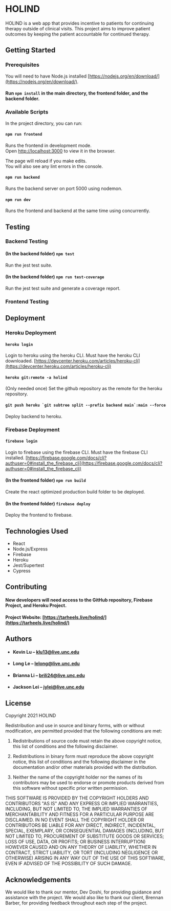 # HOLIND

HOLIND is a web app that provides incentive to patients for continuing therapy outside of clinical visits. This project aims to improve patient outcomes by keeping the patient accountable for continued therapy.

## Getting Started

### Prerequisites

You will need to have Node.js installed [https://nodejs.org/en/download/](https://nodejs.org/en/download/).

#### Run `npm install` in the main directory, the frontend folder, and the backend folder.

### Available Scripts

In the project directory, you can run:

#### `npm run frontend`

Runs the frontend in development mode.\
Open [http://localhost:3000](http://localhost:3000) to view it in the browser.

The page will reload if you make edits.\
You will also see any lint errors in the console.

#### `npm run backend`

Runs the backend server on port 5000 using nodemon.

#### `npm run dev`

Runs the frontend and backend at the same time using concurrently.

## Testing

### Backend Testing

#### (In the backend folder) `npm test`

Run the jest test suite.

#### (In the backend folder) `npm run test-coverage`

Run the jest test suite and generate a coverage report.

### Frontend Testing

## Deployment

### Heroku Deployment

#### `heroku login`

Login to heroku using the heroku CLI. Must have the heroku CLI downloaded. [https://devcenter.heroku.com/articles/heroku-cli](https://devcenter.heroku.com/articles/heroku-cli)

#### `heroku git:remote -a holind`

(Only needed once) Set the github repository as the remote for the heroku repository.

#### ``git push heroku `git subtree split --prefix backend main`:main --force``

Deploy backend to heroku.

### Firebase Deployment

#### `firebase login`

Login to firebase using the firebase CLI. Must have the firebase CLI installed. [https://firebase.google.com/docs/cli?authuser=0#install_the_firebase_cli](https://firebase.google.com/docs/cli?authuser=0#install_the_firebase_cli)

#### (In the frontend folder) `npm run build`

Create the react optimized production build folder to be deployed.

#### (In the frontend folder) `firebase deploy`

Deploy the frontend to firebase.

## Technologies Used

- React
- Node.js/Express
- Firebase
- Heroku
- Jest/Supertest
- Cypress

## Contributing

#### New developers will need access to the GitHub repository, Firebase Project, and Heroku Project.

#### Project Website: [https://tarheels.live/holind/](https://tarheels.live/holind/)

## Authors

- #### Kevin Lu – klu13@live.unc.edu

- #### Long Le – lelong@live.unc.edu

- #### Brianna Li – brili24@live.unc.edu

- #### Jackson Lei – jylei@live.unc.edu

## License

Copyright 2021 HOLIND

Redistribution and use in source and binary forms, with or without modification, are permitted provided that the following conditions are met:

1. Redistributions of source code must retain the above copyright notice, this list of conditions and the following disclaimer.

2. Redistributions in binary form must reproduce the above copyright notice, this list of conditions and the following disclaimer in the documentation and/or other materials provided with the distribution.

3. Neither the name of the copyright holder nor the names of its contributors may be used to endorse or promote products derived from this software without specific prior written permission.

THIS SOFTWARE IS PROVIDED BY THE COPYRIGHT HOLDERS AND CONTRIBUTORS "AS IS" AND ANY EXPRESS OR IMPLIED WARRANTIES, INCLUDING, BUT NOT LIMITED TO, THE IMPLIED WARRANTIES OF MERCHANTABILITY AND FITNESS FOR A PARTICULAR PURPOSE ARE DISCLAIMED. IN NO EVENT SHALL THE COPYRIGHT HOLDER OR CONTRIBUTORS BE LIABLE FOR ANY DIRECT, INDIRECT, INCIDENTAL, SPECIAL, EXEMPLARY, OR CONSEQUENTIAL DAMAGES (INCLUDING, BUT NOT LIMITED TO, PROCUREMENT OF SUBSTITUTE GOODS OR SERVICES; LOSS OF USE, DATA, OR PROFITS; OR BUSINESS INTERRUPTION) HOWEVER CAUSED AND ON ANY THEORY OF LIABILITY, WHETHER IN CONTRACT, STRICT LIABILITY, OR TORT (INCLUDING NEGLIGENCE OR OTHERWISE) ARISING IN ANY WAY OUT OF THE USE OF THIS SOFTWARE, EVEN IF ADVISED OF THE POSSIBILITY OF SUCH DAMAGE.

## Acknowledgements

We would like to thank our mentor, Dev Doshi, for providing guidance and assistance with the project. We would also like to thank our client, Brennan Barber, for providing feedback throughout each step of the project.
